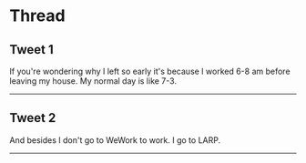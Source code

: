 # Thread

## Tweet 1

If you're wondering why I left so early it's because I worked 6-8 am before leaving my house. My normal day is like 7-3.

---

## Tweet 2

And besides I don't go to WeWork to work. I go to LARP.

---

